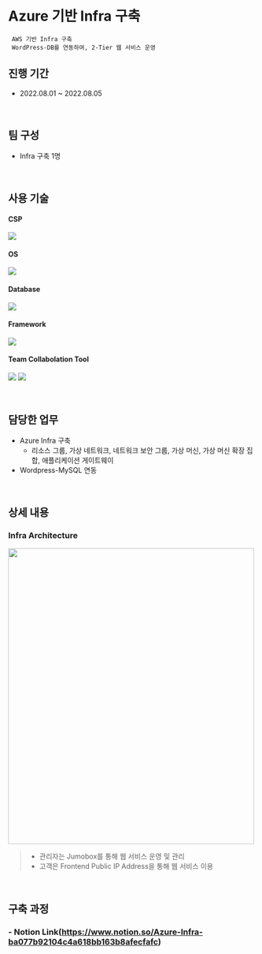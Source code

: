 # Azure 기반 Infra 구축
     AWS 기반 Infra 구축
     WordPress-DB를 연동하여, 2-Tier 웹 서비스 운영
     
## 진행 기간
- 2022.08.01 ~ 2022.08.05

</br>

## 팀 구성
- Infra 구축 1명

</br>

## 사용 기술
#### CSP
<img src="https://img.shields.io/badge/Microsoft Azure-0078D4?style=flat-square&logo=Microsoft Azure&logoColor=white"> <!--Azure-->
#### OS
<img src="https://img.shields.io/badge/Ubuntu-E95420?style=flat-square&logo=Ubuntu&logoColor=white"> <!--Ubuntu-->
#### Database
<img src="https://img.shields.io/badge/mysql-4479A1?style=flat-square&logo=mysql&logoColor=white"> <!--Mysql-->
#### Framework
<img src="https://img.shields.io/badge/WordPress-21759B?style=flat-square&logo=WordPress&logoColor=white"> <!--Spring-->
#### Team Collabolation Tool
<img src="https://img.shields.io/badge/Notion-000000?style=flat-square&logo=Notion&logoColor=white"> <!--Notion-->
<img src="https://img.shields.io/badge/Drawio-000000?style=flat-square&logo=Drawio&logoColor=white"> <!--Draw.io-->

</br>

## 담당한 업무
- Azure Infra 구축
    - 리소스 그룹, 가상 네트워크, 네트워크 보안 그룹, 가상 머신, 가상 머신 확장 집합, 애플리케이션 게이트웨이
- Wordpress-MySQL 연동

</br>

## 상세 내용 
### Infra Architecture
<img src="https://user-images.githubusercontent.com/110655823/215587374-41fcd7d1-e7be-4c85-8d0c-2fdc241b6478.png"  width="500" height="600"/>

>- 관리자는 Jumobox를 통해 웹 서비스 운영 및 관리
>- 고객은 Frontend Public IP Address을 통해 웹 서비스 이용

</br>

## 구축 과정
### - Notion Link(https://www.notion.so/Azure-Infra-ba077b92104c4a618bb163b8afecfafc)
